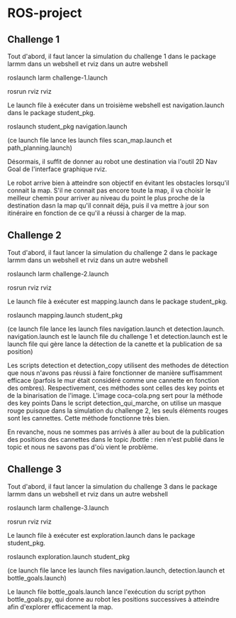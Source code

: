# ROS-project

## Challenge 1

Tout d'abord, il faut lancer la simulation du challenge 1 dans le package larmm dans un webshell et rviz dans un autre webshell

roslaunch larm challenge-1.launch

rosrun rviz rviz

Le launch file à exécuter dans un troisième webshell est navigation.launch dans le package student_pkg.

roslaunch student_pkg navigation.launch

(ce launch file lance les launch files scan_map.launch et path_planning.launch)

Désormais, il suffit de donner au robot une destination via l'outil 2D Nav Goal de l'interface graphique rviz.

Le robot arrive bien à atteindre son objectif en évitant les obstacles lorsqu'il connait la map. S'il ne connait pas encore toute la map, il va choisir le meilleur chemin pour arriver au niveau du point le plus proche de la destination dasn la map qu'il connait déja, puis il va mettre à jour son itinéraire en fonction de ce qu'il a réussi à charger de la map.


## Challenge 2

Tout d'abord, il faut lancer la simulation du challenge 2 dans le package larmm dans un webshell et rviz dans un autre webshell

roslaunch larm challenge-2.launch

rosrun rviz rviz

Le launch file à exécuter est mapping.launch dans le package student_pkg.

roslaunch mapping.launch student_pkg

(ce launch file lance les launch files navigation.launch et detection.launch. navigation.launch est le launch file du challenge 1 et detection.launch est le launch file qui gère lance la détection de la canette et la publication de sa position)

Les scripts detection et detection_copy utilisent des methodes de détection que nous n'avons pas réussi à faire fonctionner de manière suffisamment efficace (parfois le mur était considéré comme une cannette en fonction des ombres). Respectivement, ces méthodes sont celles des key points et de la binarisation de l'image. L'image coca-cola.png sert pour la méthode des key points
Dans le script detection_qui_marche, on utilise un masque rouge puisque dans la simulation du challenge 2, les seuls éléments rouges sont les cannettes. Cette méthode fonctionne très bien.

En revanche, nous ne sommes pas arrivés à aller au bout de la publication des positions des cannettes dans le topic /bottle : rien n'est publié dans le topic et nous ne savons pas d'où vient le problème.


## Challenge 3

Tout d'abord, il faut lancer la simulation du challenge 3 dans le package larmm dans un webshell et rviz dans un autre webshell

roslaunch larm challenge-3.launch

rosrun rviz rviz

Le launch file à exécuter est exploration.launch dans le package student_pkg.

roslaunch exploration.launch student_pkg

(ce launch file lance les launch files navigation.launch, detection.launch et bottle_goals.launch)

Le launch file bottle_goals.launch lance l'exécution du script python bottle_goals.py, qui donne au robot les positions successives à atteindre afin d'explorer efficacement la map.